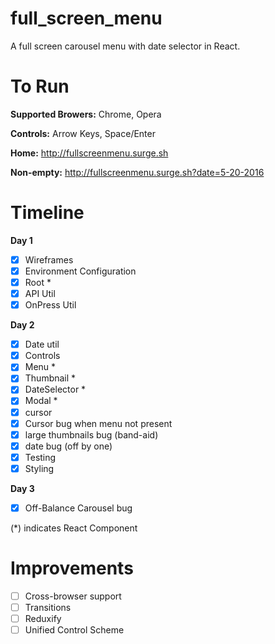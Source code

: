 # full_screen_menu

A full screen carousel menu with date selector in React.

# To Run

**Supported Browers:** Chrome, Opera

**Controls:** Arrow Keys, Space/Enter

**Home:** http://fullscreenmenu.surge.sh

**Non-empty:** http://fullscreenmenu.surge.sh?date=5-20-2016

# Timeline

**Day 1**
- [x] Wireframes
- [x] Environment Configuration
- [x] Root *
- [x] API Util
- [x] OnPress Util

**Day 2**
- [x] Date util
- [x] Controls
- [x] Menu *
- [x] Thumbnail *
- [x] DateSelector *
- [x] Modal *
- [x] cursor
- [x] Cursor bug when menu not present
- [x] large thumbnails bug (band-aid)
- [x] date bug (off by one)
- [x] Testing
- [x] Styling

**Day 3**
- [x] Off-Balance Carousel bug

(*) indicates React Component

# Improvements
- [ ] Cross-browser support
- [ ] Transitions
- [ ] Reduxify
- [ ] Unified Control Scheme
